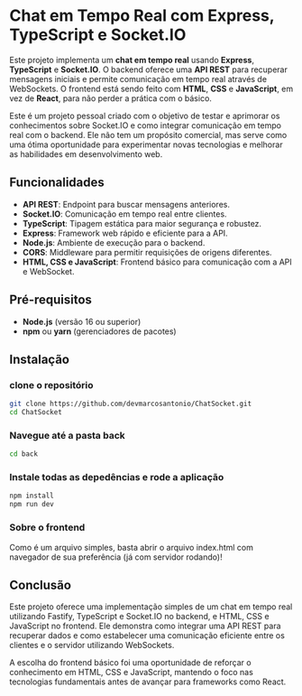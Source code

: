 # Chat em Tempo Real com Express, TypeScript e Socket.IO

Este projeto implementa um **chat em tempo real** usando **Express**, **TypeScript** e **Socket.IO**. O backend oferece uma **API REST** para recuperar mensagens iniciais e permite comunicação em tempo real através de WebSockets. O frontend está sendo feito com **HTML**, **CSS** e **JavaScript**, em vez de **React**, para não perder a prática com o básico.

Este é um projeto pessoal criado com o objetivo de testar e aprimorar os conhecimentos sobre Socket.IO e como integrar comunicação em tempo real com o backend. Ele não tem um propósito comercial, mas serve como uma ótima oportunidade para experimentar novas tecnologias e melhorar as habilidades em desenvolvimento web.

## Funcionalidades

- **API REST**: Endpoint para buscar mensagens anteriores.
- **Socket.IO**: Comunicação em tempo real entre clientes.
- **TypeScript**: Tipagem estática para maior segurança e robustez.
- **Express**: Framework web rápido e eficiente para a API.
- **Node.js**: Ambiente de execução para o backend.
- **CORS**: Middleware para permitir requisições de origens diferentes.
- **HTML, CSS e JavaScript**: Frontend básico para comunicação com a API e WebSocket.

## Pré-requisitos

- **Node.js** (versão 16 ou superior)
- **npm** ou **yarn** (gerenciadores de pacotes)

## Instalação

### clone o repositório

```bash
git clone https://github.com/devmarcosantonio/ChatSocket.git
cd ChatSocket
```

### Navegue até a pasta back
```bash
cd back
```
### Instale todas as depedências e rode a aplicação
```bash
npm install
npm run dev
```

### Sobre o frontend
Como é um arquivo simples, basta abrir o arquivo index.html com navegador de sua preferência (já com servidor rodando)!

## Conclusão

Este projeto oferece uma implementação simples de um chat em tempo real utilizando Fastify, TypeScript e Socket.IO no backend, e HTML, CSS e JavaScript no frontend. Ele demonstra como integrar uma API REST para recuperar dados e como estabelecer uma comunicação eficiente entre os clientes e o servidor utilizando WebSockets.

A escolha do frontend básico foi uma oportunidade de reforçar o conhecimento em HTML, CSS e JavaScript, mantendo o foco nas tecnologias fundamentais antes de avançar para frameworks como React.
